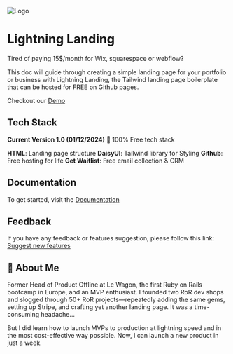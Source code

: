 
![Logo](https://lightningrails.github.io/lightning-landing/images/logo.png)

# Lightning Landing
Tired of paying 15$/month for Wix, squarespace or webflow?

This doc will guide through creating a simple landing page for your portfolio or business with Lightning Landing, the Tailwind landing page boilerplate that can be hosted for FREE on Github pages.

Checkout our [Demo](https://lightningrails.github.io/lightning-landing/)


## Tech Stack

**Current Version 1.0 (01/12/2024)**
🎁 100% Free tech stack

**HTML**: Landing page structure
**DaisyUI**: Tailwind library for Styling
**Github**: Free hosting for life
**Get Waitlist**: Free email collection & CRM
## Documentation

To get started, visit the [Documentation](https://docs.lightningrails.com/resources/lightning-landing/quickstart)


## Feedback

If you have any feedback or features suggestion, please follow this link: [Suggest new features](https://insigh.to/b/lightningrails)


## 🚀 About Me

Former Head of Product Offline at Le Wagon, the first Ruby on Rails bootcamp in Europe, and an MVP enthusiast.
I founded two RoR dev shops and slogged through 50+ RoR projects—repeatedly adding the same gems, setting up Stripe, and crafting yet another landing page. It was a time-consuming headache...

But I did learn how to launch MVPs to production at lightning speed and in the most cost-effective way possible. Now, I can launch a new product in just a week.

